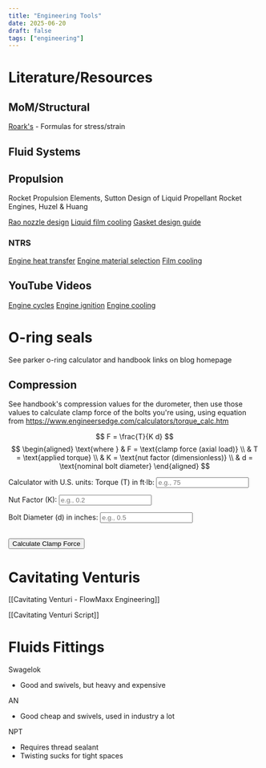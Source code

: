 ```yaml
---
title: "Engineering Tools"
date: 2025-06-20
draft: false
tags: ["engineering"]
---
```


# Literature/Resources
## MoM/Structural
[Roark's](https://jackson.engr.tamu.edu/wp-content/uploads/sites/229/2023/03/Roarks-formulas-for-stress-and-strain.pdf) - Formulas for stress/strain

## Fluid Systems


## Propulsion
Rocket Propulsion Elements, Sutton
Design of Liquid Propellant Rocket Engines, Huzel & Huang

[Rao nozzle design](https://rrs.org/2023/01/28/making-correct-parabolic-nozzles/)
[Liquid film cooling](https://apps.dtic.mil/sti/pdfs/ADA234288.pdf)
[Gasket design guide](https://www.usseal.com/Grafoil/What-is-Grafoil.pdf)
### NTRS
[Engine heat transfer](https://ntrs.nasa.gov/api/citations/19940019998/downloads/19940019998.pdf)
[Engine material selection](https://ntrs.nasa.gov/api/citations/20160008869/downloads/20160008869.pdf)
[Film cooling](https://ntrs.nasa.gov/api/citations/19930085379/downloads/19930085379.pdf)

## YouTube Videos

[Engine cycles](https://www.youtube.com/watch?v=Owji-ukVt9M)
[Engine ignition](https://www.youtube.com/watch?v=bAUVCn_jw5I)
[Engine cooling](https://www.youtube.com/watch?v=he_BL6Q5u1Y)

# O-ring seals
See parker o-ring calculator and handbook links on blog homepage

## Compression
See handbook's compression values for the durometer, then use those values to calculate clamp force of the bolts you're using, using equation from https://www.engineersedge.com/calculators/torque_calc.htm

$$
F = \frac{T}{K d}
$$
$$
\begin{aligned}
\text{where } & F = \text{clamp force (axial load)} \\
              & T = \text{applied torque} \\
              & K = \text{nut factor (dimensionless)} \\
              & d = \text{nominal bolt diameter}
\end{aligned}
$$

Calculator with U.S. units:
<label for="torque">Torque (T) in ft·lb:</label>
<input type="number" id="torque" step="any" placeholder="e.g., 75"><br>

<label for="nutFactor">Nut Factor (K):</label>
<input type="number" id="nutFactor" step="any" placeholder="e.g., 0.2"><br>

<label for="diameter">Bolt Diameter (d) in inches:</label>
<input type="number" id="diameter" step="any" placeholder="e.g., 0.5"><br><br>

<button class="calc-button" onclick="calculateClampForce()">Calculate Clamp Force</button>

<p id="result"></p>

<script>
function calculateClampForce() {
  const T = parseFloat(document.getElementById('torque').value);
  const K = parseFloat(document.getElementById('nutFactor').value);
  const d = parseFloat(document.getElementById('diameter').value);

  if (isNaN(T) || isNaN(K) || isNaN(d) || K === 0 || d === 0) {
    document.getElementById('result').innerText = "Please enter valid, non-zero values.";
    return;
  }

  const F = (T * 12) / (K * d); // Convert ft·lb to in·lb by multiplying by 12
  document.getElementById('result').innerText = `Clamp Force (F): ${F.toFixed(2)} lbf`;
}
</script>

# Cavitating Venturis
[[Cavitating Venturi - FlowMaxx Engineering]]

[[Cavitating Venturi Script]]


# Fluids Fittings
Swagelok
- Good and swivels, but heavy and expensive

AN
- Good cheap and swivels, used in industry a lot

NPT
- Requires thread sealant
- Twisting sucks for tight spaces

